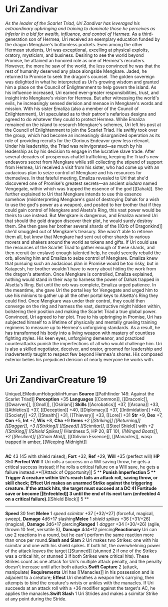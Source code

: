 ﻿---
ac: '43'
alignment: LE
all_resistance: null
burrow_speed: null
charisma: '+9'
climb_speed: null
constitution: '+5'
creature_ability:
- Attack of Opportunity
- Perfect Will
- Punish Imperfection
- Reactionary
- Shield Block
- Slash and Slam
- Swift Capture
- Swift Slash
creature_family: null
description: "<i>As the leader of the Scarlet Triad, Uri Zandivar has leveraged his\
  \ extraordinary upbringing and training to dominate those he perceives as inferior\
  \ in a bid for wealth, influence, and control of Hermea.</i><br/><br/> As a third-generation\
  \ son of Hermea, Uri received an exemplary education funded by the dragon Mengkare's\
  \ bottomless pockets. Even among the other Hermean students, Uri was exceptional,\
  \ excelling at physical exploits, oratory, mysticism, and business. Desiring to\
  \ see the world beyond Promise, he attained an honored role as one of Hermea's recruiters.<br/><br/>\
  \ However, the more he saw of the world, the less convinced he was that the rest\
  \ of humanity deserved any place alongside Mengkare. Jaded, he returned to Promise\
  \ to seek the dragon's counsel. The golden sovereign was delighted in what he interpreted\
  \ as Uri's growing wisdom and granted him a place on the Council of Enlightenment\
  \ to help govern the island. As his influence increased, Uri earned ever-greater\
  \ responsibilities, trust, and insight into Mengkare's vision for Hermea. But after\
  \ witnessing the world's evils, he increasingly sensed derision and menace in Mengkare's\
  \ words and mission. With his sister Emaliza (also a member of the Council of Enlightenment),\
  \ Uri speculated as to their patron's nefarious designs and agreed to do whatever\
  \ they could to protect Hermea.<br/><br/> While Emaliza remained on the island to\
  \ research Mengkare's schemes, Uri left his post at the Council of Enlightenment\
  \ to join the Scarlet Triad. He swiftly took over the group, which had become an\
  \ increasingly disorganized operation as its role of providing recruits for the\
  \ Glorious Endeavor grew less relevant. Under his leadership, the Triad was reinvigorated\u2014\
  as much by his leadership as by his decision to engage in the lucrative slave trade.\
  \ After several decades of prosperous chattel trafficking, keeping the Triad's new\
  \ endeavors secret from Mengkare while still collecting the stipend of support from\
  \ Hermea, Uri received a visit from his sister, who had come up with an audacious\
  \ plan to seize control of Mengkare and his resources for themselves.<br/><br/>\
  \ In that fateful meeting, Emaliza revealed to Uri that she'd discovered one of\
  \ Promise's greatest secrets\u2014an ancient <i>aiudara</i> named Vengegate, within\
  \ which was trapped the essence of the god [[DATABASE/deity/Dahak|Dahak]] . She\
  \ further explained to Uri that Mengkare intends to use this essence somehow (misinterpreting\
  \ Mengkare's goal of destroying Dahak for a wish to use the god's power as a weapon),\
  \ and posited to her brother that if they could gain control of Mengkare and Alseta's\
  \ Ring, this vast power would be theirs to use instead.<br/><br/> But Mengkare is\
  \ dangerous, and Emaliza warned Uri that should the gold dragon discover their plot,\
  \ he would surely destroy them. She then gave her brother several shards of the\
  \ [[DATABASE/equipment/Orb of Dragonkind|Orb of Gold Dragonkind]] she'd smuggled\
  \ out of Mengkare's treasury. She wasn't able to retrieve them all, but knew that\
  \ Mengkare had sent out other shards to various movers and shakers around the world\
  \ as tokens and gifts. If Uri could use the resources of the Scarlet Triad to gather\
  \ enough of these shards, and then recruit (or enslave) enough talented help, he\
  \ could secretly rebuild the orb, allowing him and Emaliza to seize control of Mengkare.\
  \ Emaliza knew that pursuing such an audacious plan in Promise would be too risky,\
  \ but in Katapesh, her brother wouldn't have to worry about hiding the work from\
  \ the dragon's attention.<br/><br/> Once Mengkare is controlled, Emaliza explained,\
  \ nothing would stand in their way to harness the power of Dahak trapped in Alsetta's\
  \ Ring. But until the orb was complete, Emaliza urged patience. In the meantime,\
  \ she gave Uri the portal key for Vengegate and urged him to use his minions to\
  \ gather up all the other portal keys to Alsetta's Ring they could find. Once Mengkare\
  \ was under their control, they could then converge on the ring and harness the\
  \ vast, destructive might hidden within, bolstering their position and making the\
  \ Scarlet Triad a true global power. Convinced, Uri agreed to her plot.<br/><br/>\
  \ True to his upbringing in Promise, Uri has subjected himself to a lifetime of\
  \ physically and mentally grueling training regimens to measure up to Hermea's unforgiving\
  \ standards. As a result, he has transformed his body into a living weapon with\
  \ mastery of countless fighting styles. His keen eyes, unforgiving demeanor, and\
  \ practiced counterattacks punish the imperfections of all who would challenge him.\
  \ Uri is also a skilled negotiator, deceiver, and orator, groomed for leadership\
  \ and inadvertently taught to respect few beyond Hermea's shores. His composed exterior\
  \ belies his prejudiced derision of nearly everyone he works with."
dexterity: '+7'
element: null
fly_speed: null
fortitude: '+32'
hp: '350'
id: '1585'
immunity: null
intelligence: '+7'
land_speed: '30'
language:
- '[[DATABASE/language/Common|Common]]'
- '[[DATABASE/language/Draconic|Draconic]]'
- '[[DATABASE/language/Dwarven|Dwarven]]'
- '[[DATABASE/language/Gnoll|Gnoll]]'
- '[[DATABASE/language/Osiriani|Osiriani]]'
level: '19'
max_speed: '30'
name: Uri Zandivar
perception: '+35'
rarity: Unique
reflex: '+29'
resistance: null
rus_type_level: null
sense: null
size: Medium
skill:
- '[[DATABASE/skill/Acrobatics|Acrobatics]] +37'
- '[[DATABASE/skill/Arcana|Arcana]] +33'
- '[[DATABASE/skill/Athletics|Athletics]] +37'
- '[[DATABASE/skill/Deception|Deception]] +40'
- '[[DATABASE/skill/Diplomacy|Diplomacy]] +37'
- '[[DATABASE/skill/Intimidation|Intimidation]] +40'
- '[[DATABASE/skill/Society|Society]] +27'
- '[[DATABASE/skill/Stealth|Stealth]] +31'
- '[[DATABASE/skill/Thievery|Thievery]] +33'
- '[[DATABASE/skill/Lore|Underworld Lore]] +31'
source: '[[DATABASE/source/Pathfinder 149. Against the Scarlet Triad|Pathfinder #149:
  Against the Scarlet Triad]]'
speed:
- 30 feet
spell: null
strength: '+9'
strength_req: '9'
strongest_save:
- Will
swim_speed: null
trait:
- '[[DATABASE/trait/Hobgoblin|Hobgoblin]]'
- '[[DATABASE/trait/Human|Human]]'
- '[[DATABASE/trait/Unique|Unique]]'
type: Creature
vision: null
weakest_save:
- Reflex
weakness: null
will: '+35'
wisdom: '+8'

---
# Uri Zandivar

_As the leader of the Scarlet Triad, Uri Zandivar has leveraged his extraordinary upbringing and training to dominate those he perceives as inferior in a bid for wealth, influence, and control of Hermea._
 As a third-generation son of Hermea, Uri received an exemplary education funded by the dragon Mengkare's bottomless pockets. Even among the other Hermean students, Uri was exceptional, excelling at physical exploits, oratory, mysticism, and business. Desiring to see the world beyond Promise, he attained an honored role as one of Hermea's recruiters.
 However, the more he saw of the world, the less convinced he was that the rest of humanity deserved any place alongside Mengkare. Jaded, he returned to Promise to seek the dragon's counsel. The golden sovereign was delighted in what he interpreted as Uri's growing wisdom and granted him a place on the Council of Enlightenment to help govern the island. As his influence increased, Uri earned ever-greater responsibilities, trust, and insight into Mengkare's vision for Hermea. But after witnessing the world's evils, he increasingly sensed derision and menace in Mengkare's words and mission. With his sister Emaliza (also a member of the Council of Enlightenment), Uri speculated as to their patron's nefarious designs and agreed to do whatever they could to protect Hermea.
 While Emaliza remained on the island to research Mengkare's schemes, Uri left his post at the Council of Enlightenment to join the Scarlet Triad. He swiftly took over the group, which had become an increasingly disorganized operation as its role of providing recruits for the Glorious Endeavor grew less relevant. Under his leadership, the Triad was reinvigorated—as much by his leadership as by his decision to engage in the lucrative slave trade. After several decades of prosperous chattel trafficking, keeping the Triad's new endeavors secret from Mengkare while still collecting the stipend of support from Hermea, Uri received a visit from his sister, who had come up with an audacious plan to seize control of Mengkare and his resources for themselves.
 In that fateful meeting, Emaliza revealed to Uri that she'd discovered one of Promise's greatest secrets—an ancient _aiudara_ named Vengegate, within which was trapped the essence of the god [[Dahak]]. She further explained to Uri that Mengkare intends to use this essence somehow (misinterpreting Mengkare's goal of destroying Dahak for a wish to use the god's power as a weapon), and posited to her brother that if they could gain control of Mengkare and Alseta's Ring, this vast power would be theirs to use instead.
 But Mengkare is dangerous, and Emaliza warned Uri that should the gold dragon discover their plot, he would surely destroy them. She then gave her brother several shards of the [[Orb of Dragonkind]] she'd smuggled out of Mengkare's treasury. She wasn't able to retrieve them all, but knew that Mengkare had sent out other shards to various movers and shakers around the world as tokens and gifts. If Uri could use the resources of the Scarlet Triad to gather enough of these shards, and then recruit (or enslave) enough talented help, he could secretly rebuild the orb, allowing him and Emaliza to seize control of Mengkare. Emaliza knew that pursuing such an audacious plan in Promise would be too risky, but in Katapesh, her brother wouldn't have to worry about hiding the work from the dragon's attention.
 Once Mengkare is controlled, Emaliza explained, nothing would stand in their way to harness the power of Dahak trapped in Alsetta's Ring. But until the orb was complete, Emaliza urged patience. In the meantime, she gave Uri the portal key for Vengegate and urged him to use his minions to gather up all the other portal keys to Alsetta's Ring they could find. Once Mengkare was under their control, they could then converge on the ring and harness the vast, destructive might hidden within, bolstering their position and making the Scarlet Triad a true global power. Convinced, Uri agreed to her plot.
 True to his upbringing in Promise, Uri has subjected himself to a lifetime of physically and mentally grueling training regimens to measure up to Hermea's unforgiving standards. As a result, he has transformed his body into a living weapon with mastery of countless fighting styles. His keen eyes, unforgiving demeanor, and practiced counterattacks punish the imperfections of all who would challenge him. Uri is also a skilled negotiator, deceiver, and orator, groomed for leadership and inadvertently taught to respect few beyond Hermea's shores. His composed exterior belies his prejudiced derision of nearly everyone he works with.

# Uri Zandivar<span class="item-type">Creature 19</span>

<span class="trait-unique item-trait">Unique</span><span class="trait-alignment item-trait">LE</span><span class="trait-size item-trait">Medium</span><span class="item-trait">Hobgoblin</span><span class="item-trait">Human</span>
**Source** [[Pathfinder 149. Against the Scarlet Triad]]
**Perception** +35
**Languages** [[Common]], [[Draconic]], [[Dwarven]], [[Gnoll]], [[Osiriani]]
**Skills** [[Acrobatics]] +37, [[Arcana]] +33, [[Athletics]] +37, [[Deception]] +40, [[Diplomacy]] +37, [[Intimidation]] +40, [[Society]] +27, [[Stealth]] +31, [[Thievery]] +33, [[Lore]] +31
**Str** +9, **Dex** +7, **Con** +5, **Int** +7, **Wis** +8, **Cha** +9
**Items** _+2 [[Striking]] [[Returning]] [[Dagger]]_, _+3 [[Striking]] [[Speed]] [[Scimitar]]_, [[Steel Shield]] with _+2 [[Striking]] [[Shield Spikes]]_ (Hardness 5, HP 20, BT 10), _[[Winged Boots]]_, _+2 [[Resilient]] [[Chain Mail]]_, [[Oblivion Essence]], [[Manacles]], wasp trapped in amber, [[Weeping Midnight]]

---
**AC** 43 (45 with shield raised); **Fort** +32, **Ref** +29, **Will** +35 (perfect will)
**HP** 350
<span class="in-box-ability">**Perfect Will** If Uri rolls a success on a Will saving throw, he gets a critical success instead; if he rolls a critical failure on a Will save, he gets a failure instead.</span><span class="in-box-ability">**[[Attack of Opportunity]] <span class="action-icon">5</span> ** </span><span class="in-box-ability">**Punish Imperfection <span class="action-icon">5</span> ** **Trigger** A creature within Uri's reach fails an attack roll, saving throw, or skill check; **Effect** Uri makes an unarmed Strike against the triggering creature. If the attack hits, the target must succeed at a DC 41 Fortitude save or become [[Enfeebled]] 3 until the end of its next turn (enfeebled 4 on a critical failure).</span><span class="in-box-ability">**[[Shield Block]] <span class="action-icon">5</span> ** </span>

---
**Speed** 30 feet
<span class="in-box-ability">**Melee** <span class="action-icon">1</span> _speed scimitar_ +37 [+32/+27] (forceful, magical, sweep), **Damage** 4d6+17 slashing</span><span class="in-box-ability">**Melee** <span class="action-icon">1</span> _shield spikes_ +36 [+31/+26] (magical), **Damage** 3d6+17 piercing</span><span class="in-box-ability">**Ranged** <span class="action-icon">1</span> _dagger_ +34 [+30/+26] (agile, thrown 10 feet, versatile S), **Damage** 4d4+12 piercing</span><span class="in-box-ability">**Reactionary** Uri can use 2 reactions in a round, but he can't perform the same reaction more than once per round.</span><span class="in-box-ability">**Slash and Slam** <span class="action-icon">2</span> Uri makes two Strikes: one with his scimitar and one with his shield spikes. If both hit, the overwhelming power of the attack leaves the target [[Stunned]] (stunned 2 if one of the Strikes was a critical hit, or stunned 3 if both Strikes were critical hits). These Strikes count as one attack for Uri's multiple attack penalty, and the penalty doesn't increase until after both attacks.</span><span class="in-box-ability">**Swift Capture** <span class="action-icon">2</span> (attack, manipulate) **Requirements** Uri has [[Manacles]] in his possession and is adjacent to a creature; **Effect** Uri sheathes a weapon he's carrying, then attempts to bind the creature's wrists or ankles with the manacles. If Uri succeeds at an attack roll with a +36 modifier against the target's AC, he applies the manacles.</span><span class="in-box-ability">**Swift Slash** <span class="action-icon">1</span> Uri Strides and makes a scimitar Strike at any point during the Stride.</span>